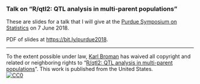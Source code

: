### Talk on &ldquo;R/qtl2: QTL analysis in multi-parent populations&rdquo;


These are slides for a talk that I will give at the
[Purdue Symposium on Statistics](http://www.stat.purdue.edu/symp2018)
on 7 June 2018.

PDF of slides at <https://bit.ly/purdue2018>.

---

To the extent possible under law,
[Karl Broman](https://github.com/kbroman)
has waived all copyright and related or neighboring rights to
&ldquo;[R/qtl2: QTL analysis in multi-parent populations](https://github.com/kbroman/Talk_Purdue2018)&rdquo;.
This work is published from the United States.
<br/>
[![CC0](https://i.creativecommons.org/p/zero/1.0/88x31.png)](https://creativecommons.org/publicdomain/zero/1.0/)

